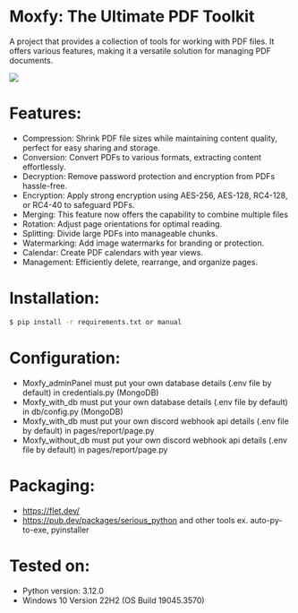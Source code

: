 # Moxfy: The Ultimate PDF Toolkit

A project that provides a collection of tools for working with PDF files. It offers various features, making it a versatile solution for managing PDF documents.

<image src="media/Main.PNG">

# Features:
- Compression: Shrink PDF file sizes while maintaining content quality, perfect for easy sharing and storage.
- Conversion: Convert PDFs to various formats, extracting content effortlessly.
- Decryption: Remove password protection and encryption from PDFs hassle-free.
- Encryption: Apply strong encryption using AES-256, AES-128, RC4-128, or RC4-40 to safeguard PDFs.
- Merging: This feature now offers the capability to combine multiple files
- Rotation: Adjust page orientations for optimal reading.
- Splitting: Divide large PDFs into manageable chunks.
- Watermarking: Add image watermarks for branding or protection.
- Calendar: Create PDF calendars with year views.
- Management: Efficiently delete, rearrange, and organize pages.

# Installation:
```bash
$ pip install -r requirements.txt or manual
```

# Configuration:
- Moxfy_adminPanel must put your own database details (.env file by default) in credentials.py (MongoDB)
- Moxfy_with_db must put your own database details (.env file by default) in db/config.py (MongoDB)
- Moxfy_with_db must put your own discord webhook api details (.env file by default) in pages/report/page.py
- Moxfy_without_db must put your own discord webhook api details (.env file by default) in pages/report/page.py

# Packaging:
- https://flet.dev/ 
- https://pub.dev/packages/serious_python 
and other tools ex. auto-py-to-exe, pyinstaller

# Tested on:
- Python version: 3.12.0
- Windows 10 Version 22H2 (OS Build 19045.3570)





